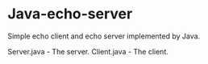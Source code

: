 # Java-echo-server

Simple echo client and echo server implemented by Java.

Server.java - The server.
Client.java - The client.